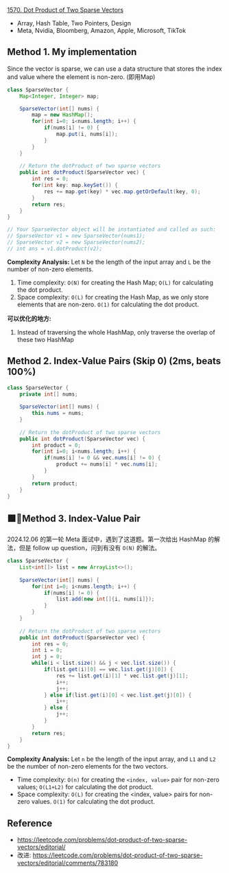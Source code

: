 [1570. Dot Product of Two Sparse Vectors](https://leetcode.com/problems/dot-product-of-two-sparse-vectors/description/)

* Array, Hash Table, Two Pointers, Design
* Meta, Nvidia, Bloomberg, Amazon, Apple, Microsoft, TikTok


## Method 1. My implementation
Since the vector is sparse, we can use a data structure that stores the index and value where the element is non-zero. (即用Map)
```Java
class SparseVector {
    Map<Integer, Integer> map;

    SparseVector(int[] nums) {
        map = new HashMap();
        for(int i=0; i<nums.length; i++) {
            if(nums[i] != 0) {
                map.put(i, nums[i]);
            }
        }    
    }
    
	// Return the dotProduct of two sparse vectors
    public int dotProduct(SparseVector vec) {
        int res = 0;
        for(int key: map.keySet()) {
            res += map.get(key) * vec.map.getOrDefault(key, 0);
        }
        return res;
    }
}

// Your SparseVector object will be instantiated and called as such:
// SparseVector v1 = new SparseVector(nums1);
// SparseVector v2 = new SparseVector(nums2);
// int ans = v1.dotProduct(v2);
```
**Complexity Analysis:**
Let `N` be the length of the input array and `L` be the number of non-zero elements.
1. Time complexity: `O(N)` for creating the Hash Map; `O(L)` for calculating the dot product.
2. Space complexity: `O(L)` for creating the Hash Map, as we only store elements that are non-zero. `O(1)` for calculating the dot product.

**可以优化的地方:**
1. Instead of traversing the whole HashMap, only traverse the overlap of these two HashMap


## Method 2. Index-Value Pairs (Skip 0) (2ms, beats 100%)
```java
class SparseVector {
    private int[] nums;
    
    SparseVector(int[] nums) {
        this.nums = nums;
    }
    
	// Return the dotProduct of two sparse vectors
    public int dotProduct(SparseVector vec) {
        int product = 0;
        for(int i=0; i<nums.length; i++) {
            if(nums[i] != 0 && vec.nums[i] != 0) {
                product += nums[i] * vec.nums[i];
            }
        }
        return product;
    }
}
```

## 🟩🌟Method 3. Index-Value Pair
2024.12.06 的第一轮 Meta 面试中，遇到了这道题。第一次给出 HashMap 的解法，但是 follow up question，问到有没有 `O(N)` 的解法。
```java
class SparseVector {
    List<int[]> list = new ArrayList<>();
    
    SparseVector(int[] nums) {
        for(int i=0; i<nums.length; i++) {
            if(nums[i] != 0) {
                list.add(new int[]{i, nums[i]});
            }
        }
    }
    
	// Return the dotProduct of two sparse vectors
    public int dotProduct(SparseVector vec) {
        int res = 0;
        int i = 0;
        int j = 0;
        while(i < list.size() && j < vec.list.size()) {
            if(list.get(i)[0] == vec.list.get(j)[0]) {
                res += list.get(i)[1] * vec.list.get(j)[1];
                i++;
                j++;
            } else if(list.get(i)[0] < vec.list.get(j)[0]) {
                i++;
            } else {
                j++;
            }
        }
        return res;
    }
}
```
**Complexity Analysis:** Let `n` be the length of the input array, and `L1` and `L2` be the number of non-zero elements for the two vectors.
* Time complexity: `O(n)` for creating the `<index, value>` pair for non-zero values; `O(L1+L2)` for calculating the dot product.
* Space complexity: `O(L)` for creating the <index, value> pairs for non-zero values. `O(1)` for calculating the dot product.


## Reference
* https://leetcode.com/problems/dot-product-of-two-sparse-vectors/editorial/
* 改进: https://leetcode.com/problems/dot-product-of-two-sparse-vectors/editorial/comments/783180